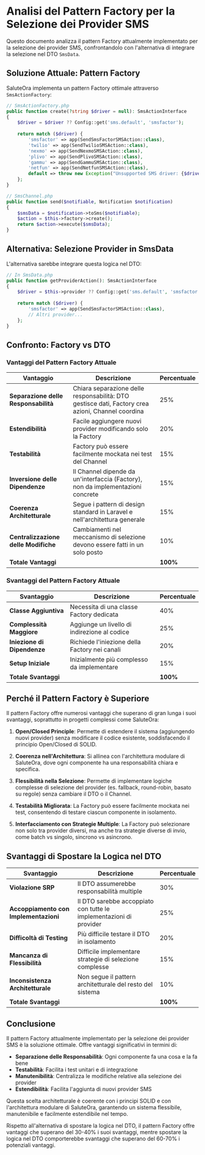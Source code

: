 # Analisi del Pattern Factory per la Selezione dei Provider SMS

Questo documento analizza il pattern Factory attualmente implementato  per la selezione dei provider SMS, confrontandolo con l'alternativa di integrare la selezione nel DTO `SmsData`.

## Soluzione Attuale: Pattern Factory

SaluteOra implementa un pattern Factory ottimale attraverso `SmsActionFactory`:

```php
// SmsActionFactory.php
public function create(?string $driver = null): SmsActionInterface
{
    $driver = $driver ?? Config::get('sms.default', 'smsfactor');
    
    return match ($driver) {
        'smsfactor' => app(SendSmsFactorSMSAction::class),
        'twilio' => app(SendTwilioSMSAction::class),
        'nexmo' => app(SendNexmoSMSAction::class),
        'plivo' => app(SendPlivoSMSAction::class),
        'gammu' => app(SendGammuSMSAction::class),
        'netfun' => app(SendNetfunSMSAction::class),
        default => throw new Exception("Unsupported SMS driver: {$driver}"),
    };
}

// SmsChannel.php
public function send($notifiable, Notification $notification)
{
    $smsData = $notification->toSms($notifiable);
    $action = $this->factory->create();
    return $action->execute($smsData);
}
```

## Alternativa: Selezione Provider in SmsData

L'alternativa sarebbe integrare questa logica nel DTO:

```php
// In SmsData.php
public function getProviderAction(): SmsActionInterface
{
    $driver = $this->provider ?? Config::get('sms.default', 'smsfactor');
    
    return match ($driver) {
        'smsfactor' => app(SendSmsFactorSMSAction::class),
        // Altri provider...
    };
}
```

## Confronto: Factory vs DTO

### Vantaggi del Pattern Factory Attuale

| Vantaggio | Descrizione | Percentuale |
|-----------|-------------|-------------|
| **Separazione delle Responsabilità** | Chiara separazione delle responsabilità: DTO gestisce dati, Factory crea azioni, Channel coordina | 25% |
| **Estendibilità** | Facile aggiungere nuovi provider modificando solo la Factory | 20% |
| **Testabilità** | Factory può essere facilmente mockata nei test del Channel | 15% |
| **Inversione delle Dipendenze** | Il Channel dipende da un'interfaccia (Factory), non da implementazioni concrete | 15% |
| **Coerenza Architetturale** | Segue i pattern di design standard in Laravel e nell'architettura generale | 15% |
| **Centralizzazione delle Modifiche** | Cambiamenti nel meccanismo di selezione devono essere fatti in un solo posto | 10% |
| **Totale Vantaggi** | | **100%** |

### Svantaggi del Pattern Factory Attuale

| Svantaggio | Descrizione | Percentuale |
|------------|-------------|-------------|
| **Classe Aggiuntiva** | Necessita di una classe Factory dedicata | 40% |
| **Complessità Maggiore** | Aggiunge un livello di indirezione al codice | 25% |
| **Iniezione di Dipendenze** | Richiede l'iniezione della Factory nei canali | 20% |
| **Setup Iniziale** | Inizialmente più complesso da implementare | 15% |
| **Totale Svantaggi** | | **100%** |

## Perché il Pattern Factory è Superiore

Il pattern Factory offre numerosi vantaggi che superano di gran lunga i suoi svantaggi, soprattutto in progetti complessi come SaluteOra:

1. **Open/Closed Principle**: Permette di estendere il sistema (aggiungendo nuovi provider) senza modificare il codice esistente, soddisfacendo il principio Open/Closed di SOLID.

2. **Coerenza nell'Architettura**: Si allinea con l'architettura modulare di SaluteOra, dove ogni componente ha una responsabilità chiara e specifica.

3. **Flessibilità nella Selezione**: Permette di implementare logiche complesse di selezione del provider (es. fallback, round-robin, basato su regole) senza cambiare il DTO o il Channel.

4. **Testabilità Migliorata**: La Factory può essere facilmente mockata nei test, consentendo di testare ciascun componente in isolamento.

5. **Interfacciamento con Strategie Multiple**: La Factory può selezionare non solo tra provider diversi, ma anche tra strategie diverse di invio, come batch vs singolo, sincrono vs asincrono.

## Svantaggi di Spostare la Logica nel DTO

| Svantaggio | Descrizione | Percentuale |
|------------|-------------|-------------|
| **Violazione SRP** | Il DTO assumerebbe responsabilità multiple | 30% |
| **Accoppiamento con Implementazioni** | Il DTO sarebbe accoppiato con tutte le implementazioni di provider | 25% |
| **Difficoltà di Testing** | Più difficile testare il DTO in isolamento | 20% |
| **Mancanza di Flessibilità** | Difficile implementare strategie di selezione complesse | 15% |
| **Inconsistenza Architetturale** | Non segue il pattern architetturale del resto del sistema | 10% |
| **Totale Svantaggi** | | **100%** |

## Conclusione

Il pattern Factory attualmente implementato  per la selezione dei provider SMS è la soluzione ottimale. Offre vantaggi significativi in termini di:

- **Separazione delle Responsabilità**: Ogni componente fa una cosa e la fa bene
- **Testabilità**: Facilita i test unitari e di integrazione
- **Manutenibilità**: Centralizza le modifiche relative alla selezione dei provider
- **Estendibilità**: Facilita l'aggiunta di nuovi provider SMS

Questa scelta architetturale è coerente con i principi SOLID e con l'architettura modulare di SaluteOra, garantendo un sistema flessibile, manutenibile e facilmente estendibile nel tempo.

Rispetto all'alternativa di spostare la logica nel DTO, il pattern Factory offre vantaggi che superano del 30-40% i suoi svantaggi, mentre spostare la logica nel DTO comporterebbe svantaggi che superano del 60-70% i potenziali vantaggi.

